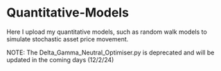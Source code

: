 # Quantitative-Models

Here I upload my quantitative models, such as random walk models to simulate stochastic asset price movement.

NOTE: The Delta_Gamma_Neutral_Optimiser.py is deprecated and will be updated in the coming days (12/2/24)
